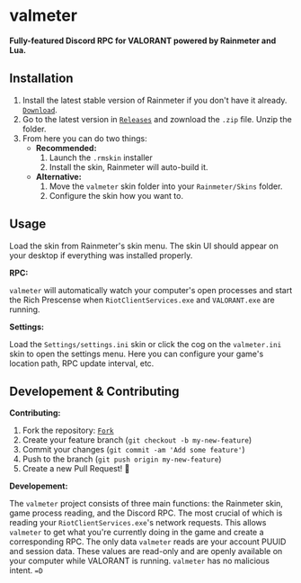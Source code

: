 # valmeter

**Fully-featured Discord RPC for VALORANT powered by Rainmeter and Lua.**

## Installation

1. Install the latest stable version of Rainmeter if you don't have it already. [`Download`](https://rainmeter.net).
2. Go to the latest version in [`Releases`](https://github.com/frissyn/valmeter/releases) and zownload the `.zip` file. Unzip the folder.
3. From here you can do two things:
    + **Recommended:**
        1. Launch the `.rmskin` installer
        2. Install the skin, Rainmeter will auto-build it.
    + **Alternative:**
        1. Move the `valmeter` skin folder into your `Rainmeter/Skins` folder.
        2. Configure the skin how you want to.

## Usage

Load the skin from Rainmeter's skin menu. The skin UI should appear on your desktop if everything was installed properly.

**RPC:** 

`valmeter` will automatically watch your computer's open processes and start the Rich Prescense when `RiotClientServices.exe` and `VALORANT.exe` are running.

**Settings:**

Load the `Settings/settings.ini` skin or click the cog on the `valmeter.ini` skin to open the settings menu. Here you can configure your game's location path, RPC update interval, etc.

## Developement & Contributing

**Contributing:**

1. Fork the repository: [`Fork`](https://github.com/frissyn/valmeter/fork)
2. Create your feature branch (`git checkout -b my-new-feature`)
3. Commit your changes (`git commit -am 'Add some feature'`)
4. Push to the branch (`git push origin my-new-feature`)
5. Create a new Pull Request! 🎉

**Developement:**

The `valmeter` project consists of three main functions: the Rainmeter skin, game process reading, and the Discord RPC. The most crucial of which is reading your `RiotClientServices.exe`'s network requests. This allows `valmeter` to get what you're currently doing in the game and create a corresponding RPC. The only data `valmeter` reads are your account PUUID and session data. These values are read-only and are openly available on your computer while VALORANT is running. `valmeter` has no malicious intent. `=D`